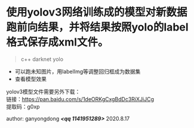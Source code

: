 # 使用yolov3网络训练成的模型对新数据跑前向结果，并将结果按照yolo的label格式保存成xml文件。

> c++ darknet yolo

- 可以跑未知图片，用labelImg等调整回归框成为数据集
- 查看模型效果

yolov3模型文件需要另外下载：  
链接：https://pan.baidu.com/s/1deORKgCxgBdDc3RiXJiJCg   
提取码：g0xp

author: ganyongdong ***<qq 1141951289>***
2020.8.17
